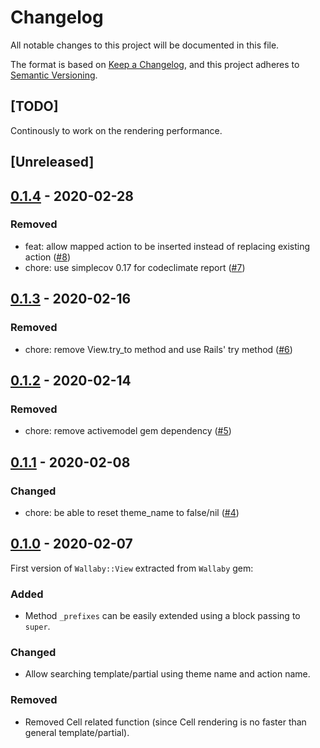 # Changelog
All notable changes to this project will be documented in this file.

The format is based on [Keep a Changelog](https://keepachangelog.com/en/1.0.0/),
and this project adheres to [Semantic Versioning](https://semver.org/spec/v2.0.0.html).

## [TODO]

Continously to work on the rendering performance.

## [Unreleased]

## [0.1.4](https://github.com/wallaby-rails/wallaby-view/releases/tag/0.1.4) - 2020-02-28

### Removed

- feat: allow mapped action to be inserted instead of replacing existing action ([#8](https://github.com/wallaby-rails/wallaby-view/pull/8))
- chore: use simplecov 0.17 for codeclimate report ([#7](https://github.com/wallaby-rails/wallaby-view/pull/7))

## [0.1.3](https://github.com/wallaby-rails/wallaby-view/releases/tag/0.1.3) - 2020-02-16

### Removed

- chore: remove View.try_to method and use Rails' try method ([#6](https://github.com/wallaby-rails/wallaby-view/pull/6))

## [0.1.2](https://github.com/wallaby-rails/wallaby-view/releases/tag/0.1.2) - 2020-02-14

### Removed

- chore: remove activemodel gem dependency ([#5](https://github.com/wallaby-rails/wallaby-view/pull/5))

## [0.1.1](https://github.com/wallaby-rails/wallaby-view/releases/tag/0.1.1) - 2020-02-08

### Changed

- chore: be able to reset theme_name to false/nil ([#4](https://github.com/wallaby-rails/wallaby-view/pull/4))

## [0.1.0](https://github.com/wallaby-rails/wallaby-view/releases/tag/0.1.0) - 2020-02-07

First version of `Wallaby::View` extracted from `Wallaby` gem:

### Added

- Method `_prefixes` can be easily extended using a block passing to `super`.

### Changed

- Allow searching template/partial using theme name and action name.

### Removed

- Removed Cell related function (since Cell rendering is no faster than general template/partial).

